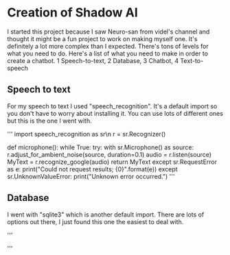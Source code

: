 # Creation of Shadow AI
I started this project because I saw Neuro-san from videl's channel and thought it might be a fun project to work on making myself one. It's definitely a lot more complex than I expected. There's tons of levels for what you need to do.
Here's a list of what you need to make in order to create a chatbot.
1 Speech-to-text, 2 Database, 3 Chatbot, 4 Text-to-speech

## Speech to text
For my speech to text I used "speech_recognition". It's a default import so you don't have to worry about installing it. You can use lots of different ones but this is the one I went with.

'''
import speech_recognition as sr\n
r = sr.Recognizer()

def microphone():
    while True:
        try:
            with sr.Microphone() as source:
                r.adjust_for_ambient_noise(source, duration=0.1)
                audio = r.listen(source)
                MyText = r.recognize_google(audio)
                return MyText
        except sr.RequestError as e:
            print("Could not request results; {0}".format(e))
        except sr.UnknownValueError:
            print("Unknown error occurred.")
'''

## Database
I went with "sqlite3" which is another default import. There are lots of options out there, I just found this one the easiest to deal with.

'''

'''